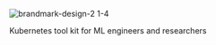 ![brandmark-design-2 1-4](https://user-images.githubusercontent.com/897374/154390431-761c14a0-4b22-4e9f-b81b-06e76fc74833.svg)

Kubernetes tool kit for ML engineers and researchers
